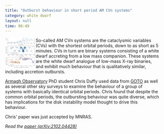 ```yaml
---
title: "Outburst behaviour in short period AM CVn systems"
category: white dwarf
layout: null
time: 06:49
---
```

<!-- header generated from blosxom format post; make_header.pl 23.1.2022 -->
<p>
<img src="images/duffy21.png" width="100" align="left">
So-called AM CVn systems are the cataclysmic variables (CVs) with the shortest
orbital periods, down to as short as 5 minutes. CVs in turn are binary systems
consisting of a white dwarf accreting from a low mass companion. These systems
are the white dwarf analogue of low-mass X-ray binaries, and exhibit much 
behaviour that is qualitatively similar, including accretion outbursts.
</p>
<p><a href="https://armagh.space/research">Armagh Observatory</a> PhD student
Chris Duffy used data from 
<a href="http://goto-observatory.org">GOTO</a> as well as several other 
sky surveys to examine the behaviour of a group of systems with basically 
identical orbital periods. Chris found that despite the common orbital periods,
the outbursting behaviour was quite diverse, which has implications for the
disk instability model thought to drive this behaviour. </p>
<p>Chris' paper was just accepted by MNRAS.</p>
<p><em>Read the 
<a href="https://arxiv.org/abs/2102.04428">paper (arXiv:2102.04428)</a></em></p>
